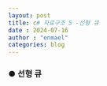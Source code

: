 ```yaml
---
layout: post
title: c# 자료구조 5 -선형 큐
date : 2024-07-16
author : "enmael"
categories: blog
---
```

<h3>● 선형 큐 </h3>

<span style="font-size: 15px;">

</span>